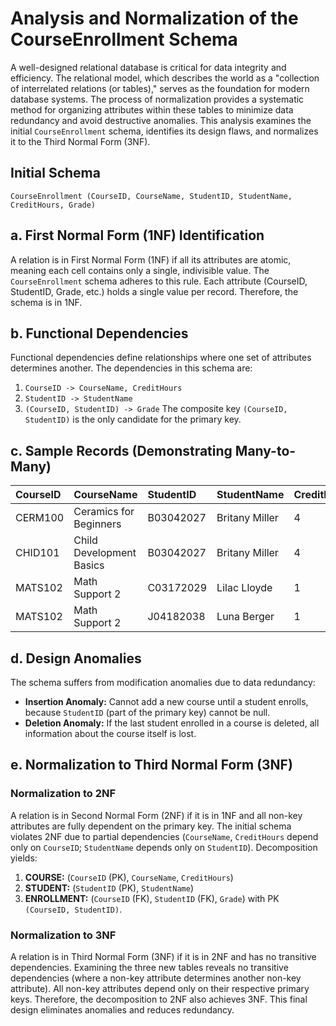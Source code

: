 # Analysis and Normalization of the CourseEnrollment Schema
A well-designed relational database is critical for data integrity and efficiency. The relational model, which describes the world as a "collection of interrelated relations
(or tables)," serves as the foundation for modern database systems. The process of normalization provides a systematic method for organizing 
attributes within these tables to minimize data redundancy and avoid destructive anomalies. This analysis examines the initial `CourseEnrollment` schema, identifies its 
design flaws, and normalizes it to the Third Normal Form (3NF).

## Initial Schema
`CourseEnrollment (CourseID, CourseName, StudentID, StudentName, CreditHours, Grade)`

## a. First Normal Form (1NF) Identification
A relation is in First Normal Form (1NF) if all its attributes are atomic, meaning each cell contains only a single, indivisible value. The `CourseEnrollment` schema adheres 
to this rule. Each attribute (CourseID, StudentID, Grade, etc.) holds a single value per record. Therefore, the schema is in 1NF.

## b. Functional Dependencies
Functional dependencies define relationships where one set of attributes determines another. The dependencies in this schema are:
1.  `CourseID -> CourseName, CreditHours`
2.  `StudentID -> StudentName`
3.  `(CourseID, StudentID) -> Grade`
The composite key `(CourseID, StudentID)` is the only candidate for the primary key.

## c. Sample Records (Demonstrating Many-to-Many)
| CourseID | CourseName              | StudentID | StudentName    | CreditHours | Grade |
| :------- | :---------------------- | :-------- | :------------- | :---------- | :---- |
| CERM100  | Ceramics for Beginners  | B03042027 | Britany Miller | 4           | A     |
| CHID101  | Child Development Basics| B03042027 | Britany Miller | 4           | B     |
| MATS102  | Math Support 2          | C03172029 | Lilac Lloyde   | 1           | C     |
| MATS102  | Math Support 2          | J04182038 | Luna Berger    | 1           | D     |

## d. Design Anomalies
The schema suffers from modification anomalies due to data redundancy:
* **Insertion Anomaly:** Cannot add a new course until a student enrolls, because `StudentID` (part of the primary key) cannot be null.
* **Deletion Anomaly:** If the last student enrolled in a course is deleted, all information about the course itself is lost.

## e. Normalization to Third Normal Form (3NF)
### Normalization to 2NF
A relation is in Second Normal Form (2NF) if it is in 1NF and all non-key attributes are fully dependent on the primary key. The initial schema violates 2NF due to partial 
dependencies (`CourseName`, `CreditHours` depend only on `CourseID`; `StudentName` depends only on `StudentID`). Decomposition yields:
1.  **COURSE:** (`CourseID` (PK), `CourseName`, `CreditHours`)
2.  **STUDENT:** (`StudentID` (PK), `StudentName`)
3.  **ENROLLMENT:** (`CourseID` (FK), `StudentID` (FK), `Grade`) with PK `(CourseID, StudentID)`.

### Normalization to 3NF
A relation is in Third Normal Form (3NF) if it is in 2NF and has no transitive dependencies. Examining the three new tables reveals no transitive 
dependencies (where a non-key attribute determines another non-key attribute). All non-key attributes depend only on their respective primary keys.
Therefore, the decomposition to 2NF also achieves 3NF. This final design eliminates anomalies and reduces redundancy.

